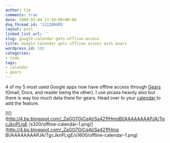 ```yaml
---
author: tim
comments: true
date: 2009-03-04 13:50:00+00:00
dsq_thread_id: '121280485'
layout: post
linked_list_url: ''
slug: google-calendar-gets-offline-access
title: Google Calendar gets offline access with Gears
wordpress_id: 192
categories:
- Code
tags:
- calendar
- gears
---
```


4 of my 5 most used Google apps now have offline access through [Gears
](http://gears.google.com/)(Gmail, Docs, and reader being the other).  I use
picasa heavily also but there is way too much data there for gears.  Head over
to your [calendar ](https://www.google.com/calendar/)to add the feature.  
  

[![](http://4.bp.blogspot.com/_ZaGO7GjCqAI/Sa421fHmqBI/AAAAAAAAPJA/TgcJknPLigE
/s320/offline-calendar-1.png)](http://4.bp.blogspot.com/_ZaGO7GjCqAI/Sa421fHmq
BI/AAAAAAAAPJA/TgcJknPLigE/s1600/offline-calendar-1.png)

